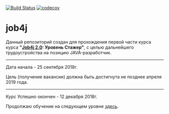 [![Build Status](https://travis-ci.org/mrpuer/job4j.svg?branch=master)](https://travis-ci.org/mrpuer/job4j)
[![codecov](https://codecov.io/gh/mrpuer/job4j/branch/master/graph/badge.svg)](https://codecov.io/gh/mrpuer/job4j)

# job4j
Данный репозиторий создан для прохождения первой части курса курса  **"[Job4j 2.0](https://job4j.ru/courses/java_with_zero_to_job.html): Уровень Стажер"**, с целью дальнейшего трудоустройства на позицию JAVA-разработчик.

***

Дата начала - 25 сентября 2018г.

Цель (получение вакансии) должна быть достигнута не позднее апреля 2019 года.

***

Курс Успешно окончен - 12 декабря 2018г.

Продолжаю обучение на следующем уровне [здесь](https://github.com/mrpuer/job4j_junior).